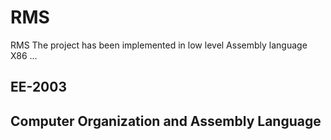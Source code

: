 # RMS
RMS The project has been implemented in low level Assembly language X86 ...




## EE-2003
## Computer Organization and Assembly Language
